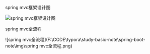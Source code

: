 spring mvc框架设计图

![spring mvc框架设计图](F:\CODE\typora\study-basic-note\spring-boot-note\img\springmvc框架设计图.png)

spring mvc全流程

![spring mvc全流程](F:\CODE\typora\study-basic-note\spring-boot-note\img\spring mvc全流程.png)

